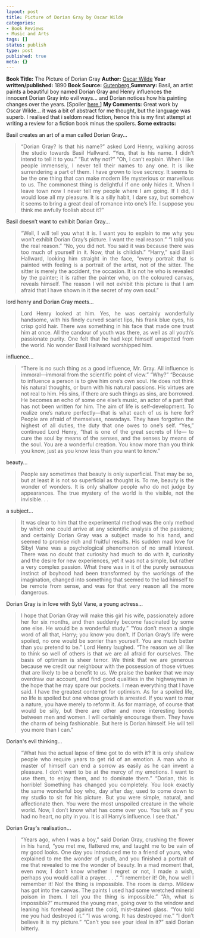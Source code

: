 ```yaml
---
layout: post
title: Picture of Dorian Gray by Oscar Wilde
categories:
- Book Reviews
- Music and Arts
tags: []
status: publish
type: post
published: true
meta: {}
---
```

<strong>Book Title:</strong> The Picture of Dorian Gray
<strong>Author:</strong> <a href="http://en.wikipedia.org/wiki/Oscar_Wilde">Oscar Wilde</a>
<strong>Year written/published:</strong> 1890
<strong>Book Source:</strong> <a href="http://www.gutenberg.org/etext/174">Gutenberg
</a><strong>Summary:</strong> Basil, an artist paints a beautiful boy named Dorian Gray and Henry influences the innocent Dorian Gray into evil ways... and Dorian notices how his painting changes over the years. [Spoiler <a href="http://en.wikipedia.org/wiki/The_Picture_of_Dorian_Gray">here </a>]
<strong>My Comments:</strong> Great work by Oscar Wilde... it was a bit of abstract for me thought, but the language was superb. I realised that i seldom read fiction, hence this is my first attempt at writing a review for a fiction book minus the spoilers.
<strong>Some extracts:</strong>

Basil creates an art of a man called Dorian Gray...
<blockquote>
<p align="justify">“Dorian Gray? Is that his name?” asked Lord Henry, walking across the studio towards Basil Hallward.
“Yes, that is his name. I didn’t intend to tell it to you.”
“But why not?”
“Oh, I can’t explain. When I like people immensely, I never tell their names to any one. It is like surrendering a part of them. I have grown to love secrecy. It seems to be the one thing that can make modern life mysterious or marvellous to us. The commonest thing is delightful if one only hides it. When I leave town now I never tell my people where I am going. If I did, I would lose all my pleasure. It is a silly habit, I dare say, but somehow it seems to bring a great deal of romance into one’s life. I suppose you think me awfully foolish about it?”</blockquote>
Basil doesn’t want to exhibit Dorian Gray...
<blockquote>
<p align="justify">“Well, I will tell you what it is. I want you to explain to me why you won’t exhibit Dorian Gray’s picture. I want the real reason.”
“I told you the real reason.”
“No, you did not. You said it was because there was too much of yourself in it. Now, that is childish.”
“Harry,” said Basil Hallward, looking him straight in the face, “every portrait that is painted with feeling is a portrait of the artist, not of the sitter. The sitter is merely the accident, the occasion. It is not he who is revealed by the painter; it is rather the painter who, on the coloured canvas, reveals himself. The reason I will not exhibit this picture is that I am afraid that I have shown in it the secret of my own soul.”</blockquote>
lord henry and Dorian Gray meets...
<blockquote>
<p align="justify">Lord Henry looked at him. Yes, he was certainly wonderfully handsome, with his finely curved scarlet lips, his frank blue eyes, his crisp gold hair. There was something in his face that made one trust him at once. All the candour of youth was there, as well as all youth’s passionate purity. One felt that he had kept himself unspotted from the world. No wonder Basil Hallward worshipped him.</p>
</blockquote>
influence...
<blockquote>
<p align="justify">“There is no such thing as a good influence, Mr. Gray. All influence is immoral—immoral from the scientific point of view.”
“Why?”
“Because to influence a person is to give him one’s own soul. He does not think his natural
thoughts, or burn with his natural passions. His virtues are not real to him. His sins, if there are such things as sins, are borrowed. He becomes an echo of some one else’s music, an actor of a part that has not been written for him. The aim of life is self-development. To realize one’s nature perfectly—that is what each of us is here for? People are afraid of themselves, nowadays. They have forgotten the highest of all duties, the duty that one owes to one’s self.
“Yes,” continued Lord Henry, “that is one of the great secrets of life— to cure the soul by means of the senses, and the senses by means of the soul. You are a wonderful creation. You know more than you think you know, just as you know less than you want to know.”</blockquote>
beauty...
<blockquote>
<p align="justify">People say sometimes that beauty is only superficial. That may be so, but at least it is not so superficial as thought is. To me, beauty is the wonder of wonders. It is only shallow people who do not judge by appearances. The true mystery of the world is the visible, not the invisible. . .</p>
</blockquote>
a subject...
<blockquote>
<p align="justify">It was clear to him that the experimental method was the only method by which one could arrive at any scientific analysis of the passions; and certainly Dorian Gray was a subject made to his hand, and seemed to promise rich and fruitful results. His sudden mad love for Sibyl Vane was a psychological phenomenon of no small interest. There was no doubt that curiosity had much to do with it, curiosity and the desire for new experiences, yet it was not a simple, but rather a very complex passion. What there was in it of the purely sensuous instinct of boyhood had been transformed by the workings of the imagination, changed into something that seemed to the lad himself to be remote from sense, and was for that very reason all the more dangerous.</p>
</blockquote>
Dorian Gray is in love with Sybl Vane, a young actress...
<blockquote>
<p align="justify">I hope that Dorian Gray will make this girl his wife, passionately adore her for six months, and then suddenly become fascinated by some one else. He would be a wonderful study.”
“You don’t mean a single word of all that, Harry; you know you don’t. If Dorian Gray’s life were spoiled, no one would be sorrier than yourself. You are much better than you pretend to be.”
Lord Henry laughed. “The reason we all like to think so well of others is that we are all afraid for ourselves. The basis of optimism is sheer terror. We think that we are generous because we credit our neighbour with the possession of those virtues that are likely to be a benefit to us. We praise the banker that we may overdraw our account, and find good qualities in the highwayman in the hope that he may spare our pockets. I mean everything that I have said. I have the greatest contempt for optimism. As for a spoiled life, no life is spoiled but one whose growth is arrested. If you want to mar a nature, you have merely to reform it. As for marriage, of course that would be silly, but there are other and more interesting bonds between men and women. I will certainly encourage them. They have the charm of being fashionable. But here is Dorian himself. He will tell you more than I can.”</blockquote>
Dorian's evil thinking... 
<blockquote>
<p align="justify">“What has the actual lapse of time got to do with it? It is only shallow people who require years to get rid of an emotion. A man who is master of himself can end a sorrow as easily as he can invent a pleasure. I don’t want to be at the mercy of my emotions. I want to use them, to enjoy them, and to dominate them.”
“Dorian, this is horrible! Something has changed you completely. You look exactly the same wonderful boy who, day after day, used to come down to my studio to sit for his picture. But you were simple, natural, and affectionate then. You were the most unspoiled creature in the whole world. Now, I don’t know what has come over you. You talk as if you had no heart, no pity in you. It is all Harry’s influence. I see that.”</blockquote>
Dorian Gray's realisation...
<blockquote>
<p align="justify">“Years ago, when I was a boy,” said Dorian Gray, crushing the flower in his hand, “you met me, flattered me, and taught me to be vain of my good looks. One day you introduced me to a friend of yours, who explained to me the wonder of youth, and you finished a portrait of me that revealed to me the wonder of beauty. In a mad moment that, even now, I don’t know whether I regret or not, I made a wish, perhaps you would call it a prayer. . . .”
“I remember it! Oh, how well I remember it! No! the thing is impossible. The room is damp. Mildew has got into the canvas. The paints I used had some wretched mineral poison in them. I tell you the thing is impossible.” “Ah, what is impossible?” murmured the young man, going over to the window and leaning his forehead against the cold, mist-stained glass.
“You told me you had destroyed it.”
“I was wrong. It has destroyed me.”
“I don’t believe it is my picture.”
“Can’t you see your ideal in it?” said Dorian bitterly.</blockquote>

